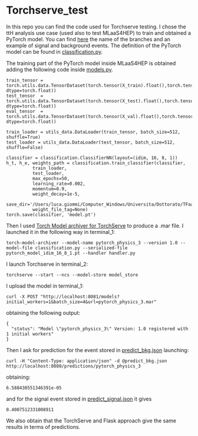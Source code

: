 # Torchserve_test
In this repo you can find the code used for Torchserve testing.
I chose the ttH analysis use case (used also to test MLaaS4HEP) to train and obtained a PyTorch model.
You can find [here](https://github.com/lgiommi/Torchserve_test/blob/main/keys_values_example.txt) the name of the branches and an example of signal and background events.
The definition of the PyTorch model can be found in [classification.py](https://github.com/lgiommi/Torchserve_test/blob/main/classification.py).

The training part of the PyTorch model inside MLaaS4HEP is obtained adding the following code inside [models.py](https://github.com/lgiommi/MLaaS4HEP/blob/master/src/python/MLaaS4HEP/models.py).
```
train_tensor = torch.utils.data.TensorDataset(torch.tensor(X_train).float(),torch.tensor(Y_train, dtype=torch.float))
test_tensor  = torch.utils.data.TensorDataset(torch.tensor(X_test).float(),torch.tensor(Y_test, dtype=torch.float))
eval_tensor  = torch.utils.data.TensorDataset(torch.tensor(X_val).float(),torch.tensor(Y_val, dtype=torch.float))

train_loader = utils_data.DataLoader(train_tensor, batch_size=512, shuffle=True)
test_loader = utils_data.DataLoader(test_tensor, batch_size=512, shuffle=False)

classifier = classification.ClassifierNN(layout=(idim, 16, 8, 1))
h_t, h_e, weights_path = classification.train_classifier(classifier, 
          train_loader, 
          test_loader,
          max_epochs=50,
          learning_rate=0.002,
          momentum=0.9,
          weight_decay=1e-5,
          save_dir='/Users/luca.giommi/Computer_Windows/Universita/Dottorato/TFaaS/MLaaS4HEP/src/python/MLaaS4HEP/weights',
          weight_file_tag=None)
torch.save(classifier, 'model.pt')
```

Then I used [Torch Model archiver for TorchServe](https://github.com/pytorch/serve/blob/master/model-archiver/README.md) to produce a .mar file.
I launched it in the following way in terminal_1:
```
torch-model-archiver --model-name pytorch_physics_3 --version 1.0 --model-file classification.py --serialized-file pytorch_model_idim_16_8_1.pt --handler handler.py
```
I launch Torchserve in terminal_2:
```
torchserve --start --ncs --model-store model_store
```
I upload the model in terminal_1:
```
curl -X POST "http://localhost:8081/models?initial_workers=1&batch_size=4&url=pytorch_physics_3.mar"
```
obtaining the following output:
```
{
  "status": "Model \"pytorch_physics_3\" Version: 1.0 registered with 1 initial workers"
}
```
Then I ask for prediction for the event stored in [predict_bkg.json](https://github.com/lgiommi/Torchserve_test/blob/main/predict_bkg.json) launching:
```
curl -H "Content-Type: application/json" -d @predict_bkg.json http://localhost:8080/predictions/pytorch_physics_3
```
obtaining:
```
6.588430551346391e-05
```
and for the signal event stored in [predict_signal.json](https://github.com/lgiommi/Torchserve_test/blob/main/predict_signal.json) it gives
```
0.4007512331008911
```
We also obtain that the TorchServe and Flask approach give the same results in terms of predictions.

